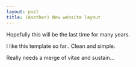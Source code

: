```yaml
---
layout: post
title: (Another) New website layout
---
```


Hopefully this will be the last time for many years.

I like this template so far.. Clean and simple.

Really needs a merge of vitae and sustain...
